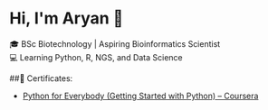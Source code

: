 # Hi, I'm Aryan 👋

🎓 BSc Biotechnology | Aspiring Bioinformatics Scientist  
💻 Learning Python, R, NGS, and Data Science

##📜 Certificates:
 - [Python for Everybody (Getting Started with Python) – Coursera](https://coursera.org/share/c4be46282b30914291ef866f9c0377e0)
<!--
**biostackaryan/biostackaryan** is a ✨ _special_ ✨ repository because its `README.md` (this file) appears on your GitHub profile.

Here are some ideas to get you started:

- 🔭 I’m currently working on ...
- 🌱 I’m currently learning ...
- 👯 I’m looking to collaborate on ...
- 🤔 I’m looking for help with ...
- 💬 Ask me about ...
- 📫 How to reach me: ...
- 😄 Pronouns: ...
- ⚡ Fun fact: ...
-->
